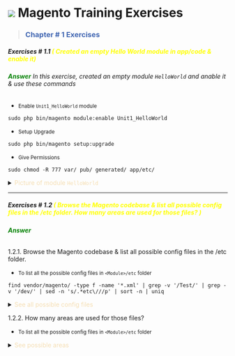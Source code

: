 # ![](https://th.bing.com/th?id=ODLS.194d04fb-feff-41d9-b83c-1cbe98afa6ec&w=32&h=32&o=6&pid=13.1) **<font color=""> Magento Training Exercises</font>**

>### **<font color="#4267b2"> Chapter # 1 Exercises</font>**

##### Exercises # 1.1<font color="Yellow"> ( Created an empty Hello World module in app/code & enable it) </font>

###### **<font color="Green">Answer</font>** In this exercise, created an empty module `HelloWorld` and anable it & use these commands

- <small>Enable `Unit1_HelloWorld` module</small>
```shell
sudo php bin/magento module:enable Unit1_HelloWorld
```
- <small>Setup Upgrade</small>
```shell
sudo php bin/magento setup:upgrade
```
- <small>Give Permissions</small>
```shell
sudo chmod -R 777 var/ pub/ generated/ app/etc/
```
<details>
    <summary markdown="span"><font color="#f5deb3">Picture of module <code>HelloWorld</code></font></summary>
    <image src="https://data.terabox.com/thumbnail/80e172adf7d62550bdcb0e975459f4f0?fid=4400792537950-250528-1036449040183911&time=1686308400&rt=sh&sign=FDTAER-DCb740ccc5511e5e8fedcff06b081203-PImMV6aIFhD%2FCet4Nejd%2BYOytj8%3D&expires=8h&chkv=0&chkbd=0&chkpc=&dp-logid=247314799587999843&dp-callid=0&size=c1600_u1600&quality=100&vuk=-&ft=video"></image>
</details>

***

##### Exercises # 1.2<font color="Yellow"> ( Browse the Magento codebase & list all possible config files in the <Module>/etc folder. How many areas are used for those files? ) </font>
###### **<font color="Green">Answer</font>**
1.2.1. Browse the Magento codebase & list all possible config files in the <Module>/etc folder.

- <small>To list all the possible config files in `<Module>/etc` folder </small>
```shell
find vendor/magento/ -type f -name '*.xml' | grep -v '/Test/' | grep -v '/dev/' | sed -n 's/.*etc\///p' | sort -n | uniq
```
<details>
<summary markdown="span"><font color="#f5deb3">See all possible config files</font></summary>

```
acl.xml
address_formats.xml
adminhtml/admingws.xml
adminhtml/csp_whitelist.xml
adminhtml/di.xml
adminhtml/events.xml
adminhtml/menu.xml
adminhtml/routes.xml
adminhtml/rules/payment_au.xml
adminhtml/rules/payment_ca.xml
adminhtml/rules/payment_de.xml
adminhtml/rules/payment_es.xml
adminhtml/rules/payment_fr.xml
adminhtml/rules/payment_gb.xml
adminhtml/rules/payment_hk.xml
adminhtml/rules/payment_it.xml
adminhtml/rules/payment_jp.xml
adminhtml/rules/payment_nz.xml
adminhtml/rules/payment_other.xml
adminhtml/rules/payment_us.xml
adminhtml/system/express_checkout.xml
adminhtml/system/payflow_advanced.xml
adminhtml/system/payflow_link.xml
adminhtml/system/payments_pro_hosted_solution_with_express_checkout.xml
adminhtml/system/payments_pro_hosted_solution.xml
adminhtml/system/paypal_payflowpro_with_express_checkout.xml
adminhtml/system/paypal_payflowpro.xml
adminhtml/system.xml
analytics.xml
cache.xml
catalog_attributes.xml
communication.xml
company_acl.xml
config.xml
constraints.xml
countries.xml
cron_groups.xml
crontab/di.xml
crontab/events.xml
crontab.xml
csp_whitelist.xml
data_source/website.xml
db_schema.xml
definition.map.xml
definition.xml
directory.xml
di.xml
eav_attributes.xml
email_templates.xml
esconfig.xml
events.xml
export.xml
extension_attributes.xml
fieldset.xml
frontend/di.xml
frontend/events.xml
frontend/page_types.xml
frontend/routes.xml
frontend/sections.xml
giftregistry.xml
graphql/di.xml
graphql/events.xml
import.xml
indexer.xml
logging.xml
media_content.xml
menu_hierarchy.xml
module.xml
mview.xml
payment.xml
pdf.xml
persistent.xml
product_options.xml
product_types.xml
queue_consumer.xml
queue_publisher.xml
queue_topology.xml
queue.xml
reports.xml
report.xml
resources.xml
sales.xml
search_engine.xml
search_request.xml
validation.xml
view.xml
webapi_async.xml
webapi_rest/di.xml
webapi_rest/events.xml
webapi_soap/di.xml
webapi_soap/events.xml
webapi.xml
webrestrictions.xml
widget.xml
zip_codes.xml

```
</details>

1.2.2. How many areas are used for those files?
- <small>To list all the possible config files in `<Module>/etc` folder </small>
<details>
<summary markdown="span"><font color="#f5deb3">See possible areas</font></summary>

```
/adminhtml
/crontab
/data_source
/frontend
/graphql
/webapi_rest
/webapi_soap 
```
</details>
